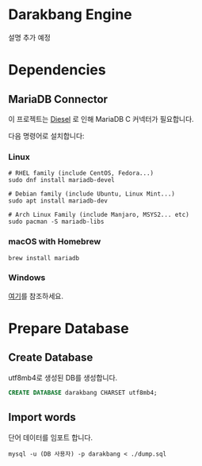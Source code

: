 # Darakbang Engine

설명 추가 예정

# Dependencies
## MariaDB Connector

이 프로젝트는 [Diesel](https://diesel.rs) 로 인해 MariaDB C 커넥터가 필요합니다.

다음 명령어로 설치합니다:

### Linux

```shell script
# RHEL family (include CentOS, Fedora...)
sudo dnf install mariadb-devel

# Debian family (include Ubuntu, Linux Mint...)
sudo apt install mariadb-dev

# Arch Linux Family (include Manjaro, MSYS2... etc)
sudo pacman -S mariadb-libs
```

### macOS with Homebrew

```shell script
brew install mariadb
```

### Windows

[여기](docs/windows-build.md)를 참조하세요.

# Prepare Database

## Create Database

utf8mb4로 생성된 DB를 생성합니다.

```sql
CREATE DATABASE darakbang CHARSET utf8mb4;
```

## Import words

단어 데이터를 임포트 합니다.

```shell script
mysql -u (DB 사용자) -p darakbang < ./dump.sql
```
